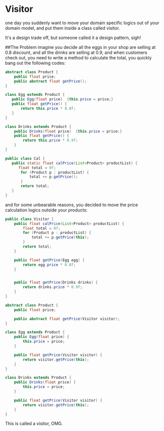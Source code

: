 Visitor
======
one day you suddenly want to move your domain specific logics out of your domain model, and put them inside a class called visitor.

It's a design trade off, but someone called it a design pattern, sigh!

##The Problem
imagine you decide all the eggs in your shop are selling at 0.8 discount, and all the drinks are selling at 0.9, and when customers check out, you need to write a method to calculate the total, you quickly bang out the following codes:

```java
abstract class Product {
    public float price;
    public abstract float getPrice();
}

class Egg extends Product {
   public Egg(float price)  {this.price = price;}
   public float getPrice() {
       return this.price * 0.8f;
   }
}

class Drinks extends Product {
    public Drinks(float price)  {this.price = price;}
    public float getPrice() {
        return this.price * 0.9f;
    }
}

public class Cal {
   public static float calPrice(List<Product> productList) {
      float total = 0f;
       for (Product p : productList) {
           total += p.getPrice();
       }
       return total;
   }
}
```

and for some unbearable reasons, you decided to move the price calculation logics outside your products:

```java
public class Visitor {
    public float calPrice(List<Product> productList) {
        float total = 0f;
        for (Product p : productList) {
            total += p.getPrice(this);
        }
        return total;
    }

    public float getPrice(Egg egg) {
        return egg.price * 0.8f;
    }


    public float getPrice(Drinks drinks) {
        return drinks.price * 0.9f;
    }
}

abstract class Product {
    public float price;

    public abstract float getPrice(Visitor visitor);
}

class Egg extends Product {
    public Egg(float price) {
        this.price = price;
    }

    public float getPrice(Visitor visitor) {
        return visitor.getPrice(this);
    }
}

class Drinks extends Product {
    public Drinks(float price) {
        this.price = price;
    }

    public float getPrice(Visitor visitor) {
        return visitor.getPrice(this);
    }
}

```
This is called a visitor, OMG.
